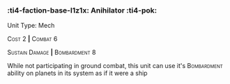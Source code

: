 ### :ti4-faction-base-l1z1x: **Anihilator** :ti4-pok:

Unit Type: Mech 

<span style="font-variant:small-caps;">Cost</span> 2 __|__ <span style="font-variant:small-caps;">Combat</span> 6

<span style="font-variant:small-caps;">Sustain Damage</span> __|__ <span style="font-variant:small-caps;">Bombardment</span> 8

While not participating in ground combat, this unit can use it's <span style="font-variant:small-caps;">Bombardment</span> ability on planets in its system as if it were a ship